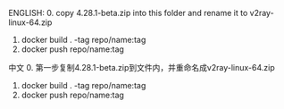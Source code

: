 ENGLISH:
0. copy 4.28.1-beta.zip into this folder and rename it to v2ray-linux-64.zip
1. docker build . -tag repo/name:tag
2. docker push repo/name:tag

中文
0. 第一步复制4.28.1-beta.zip到文件内，并重命名成v2ray-linux-64.zip
1. docker build . -tag repo/name:tag
2. docker push repo/name:tag
